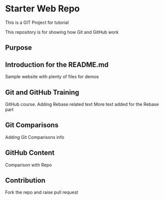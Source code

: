 # Starter Web Repo

This is a GIT Project for tutorial

This repository is for showing how Git and GitHub work

## Purpose

## Introduction for the README.md

Sample website with plenty of files for demos

## Git and GitHub Training
GitHub course.
Adding Rebase related text
More text added for the Rebase part


## Git Comparisons
Adding Git Comparisons info

## GitHub Content 
Comparison with Repo

## Contribution
Fork the repo and raise pull request